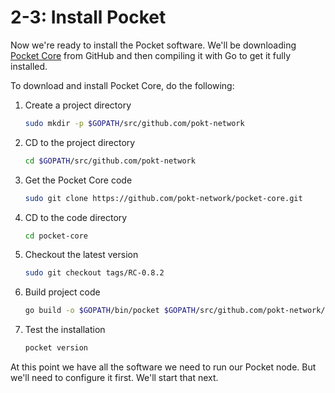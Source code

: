 # 2-3: Install Pocket

Now we're ready to install the Pocket software. We'll be downloading [Pocket Core](https://docs.pokt.network/core/) from GitHub and then compiling it with Go to get it fully installed.

To download and install Pocket Core, do the following:

1. Create a project directory
    ```bash
    sudo mkdir -p $GOPATH/src/github.com/pokt-network
    ```
2. CD to the project directory
    ```bash
    cd $GOPATH/src/github.com/pokt-network
    ```
3. Get the Pocket Core code
    ```bash
    sudo git clone https://github.com/pokt-network/pocket-core.git
    ```
4. CD to the code directory
    ```bash
    cd pocket-core
    ```
5. Checkout the latest version
    ```bash
    sudo git checkout tags/RC-0.8.2
    ```
6. Build project code
    ```bash
    go build -o $GOPATH/bin/pocket $GOPATH/src/github.com/pokt-network/pocket-core/app/cmd/pocket_core/main.go
    ```
7. Test the installation
    ```bash
    pocket version
    ```

At this point we have all the software we need to run our Pocket node. But we'll need to configure it first. We'll start that next.